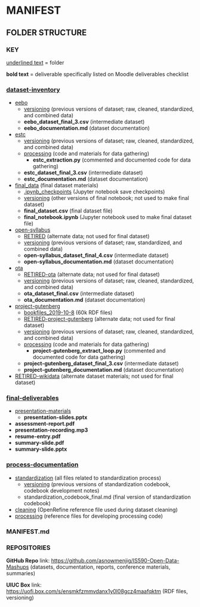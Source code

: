 # MANIFEST

## FOLDER STRUCTURE

### KEY

<u>underlined text</u> = folder

**bold text** = deliverable specifically listed on Moodle deliverables checklist



### <u>dataset-inventory</u>

- <u>eebo</u>
  - <u>versioning</u> (previous versions of dataset; raw, cleaned, standardized, and combined data)
  - **eebo_dataset_final_3.csv** (intermediate dataset)
  - **eebo_documentation.md** (dataset documentation)
- <u>estc</u>
  - <u>versioning</u> (previous versions of dataset; raw, cleaned, standardized, and combined data)
  - <u>processing</u> (code and materials for data gathering)
    - **estc_extraction.py** (commented and documented code for data gathering)
  - **estc_dataset_final_3.csv** (intermediate dataset)
  - **estc_documentation.md** (dataset documentation)
- <u>final_data</u> (final dataset materials)
  - <u>.ipynb_checkpoints</u> (Jupyter notebook save checkpoints)
  - <u>versioning</u> (other versions of final notebook; not used to make final dataset)
  - **final_dataset.csv** (final dataset file)
  - **final_notebook.ipynb** (Jupyter notebook used to make final dataset file)
- <u>open-syllabus</u>
  - <u>RETIRED</u> (alternate data; not used for final dataset)
  - <u>versioning</u> (previous versions of dataset; raw, standardized, and combined data)
  - **open-syllabus_dataset_final_4.csv** (intermediate dataset)
  - **open-syllabus_documentation.md** (dataset documentation)
- <u>ota</u>
  - <u>RETIRED-ota</u> (alternate data; not used for final dataset)
  - <u>versioning</u> (previous versions of dataset; raw, cleaned, standardized, and combined data)
  - **ota_dataset_final.csv** (intermediate dataset)
  - **ota_documentation.md** (dataset documentation)
- <u>project-gutenberg</u>
  - <u>bookfiles_2019-10-8</u> (60k RDF files)
  - <u>RETIRED-project-gutenberg</u> (alternate data; not used for final dataset)
  - <u>versioning</u> (previous versions of dataset; raw, cleaned, standardized, and combined data)
  - <u>processing</u> (code and materials for data gathering)
    - **project-gutenberg_extract_loop.py** (commented and documented code for data gathering)
  - **project-gutenberg_dataset_final_3.csv** (intermediate dataset)
  - **project-gutenberg_documentation.md** (dataset documentation)
- <u>RETIRED-wikidata</u> (alternate dataset materials; not used for final dataset)



### <u>final-deliverables</u>

- <u>presentation-materials</u>
  - **presentation-slides.pptx**
- **assessment-report.pdf**
- **presentation-recording.mp3**
- **resume-entry.pdf**
- **summary-slide.pdf**
- **summary-slide.pptx**



### <u>process-documentation</u>

- <u>standardization</u> (all files related to standardization process)
  - <u>versioning</u> (previous versions of standardization codebook, codebook development notes)
  - standardization_codebook_final.md (final version of standardization codebook)
- <u>cleaning</u> (OpenRefine reference file used during dataset cleaning)
- <u>processing</u> (reference files for developing processing code)



### MANIFEST.md



### REPOSITORIES

**GitHub Repo** link: https://github.com/asnowmenjig/IS590-Open-Data-Mashups (datasets, documentation, reports, conference materials, summaries)

**UIUC Box** link: https://uofi.box.com/s/ensmkfzmmvdanx1y0l08gcz4maafqktm (RDF files, versioning)